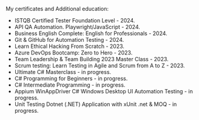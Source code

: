 My certificates and Additional education:
- ISTQB Certified Tester Foundation Level - 2024.
- API QA Automation. Playwright/JavaScript - 2024.
- Business English Complete: English for Professionals - 2024.
- Git & GitHub for Automation Testing - 2024.
- Learn Ethical Hacking From Scratch - 2023.
- Azure DevOps Bootcamp: Zero to Hero - 2023.
- Team Leadership & Team Building 2023 Master Class - 2023.
- Scrum testing: Learn Testing in Agile and Scrum from A to Z - 2023.
- Ultimate C# Masterclass - in progress.
- C# Programming for Beginners - in progress.
- C# Intermediate Programming - in progress.
- Appium WinAppDriver C# Windows Desktop UI Automation Testing - in progress.
- Unit Testing Dotnet (.NET) Application with xUnit .net & MOQ - in progress.
